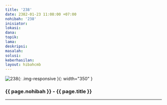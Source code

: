 ```yaml
---
title: '238'
date: 2382-01-23 11:08:00 +07:00
nohibah: '238'
inisiator:
lokasi:
dana:
topik:
lama:
deskripsi:
masalah:
solusi:
keberhasilan:
layout: hibahcmb
---
```


![238](/static/img/hibahcmb/238.png){: .img-responsive }{: width="350" }

### {{ page.nohibah }} - {{ page.title }}

---

